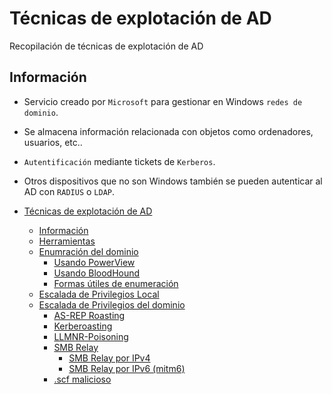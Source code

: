 # Técnicas de explotación de AD
Recopilación de técnicas de explotación de AD

## Información
- Servicio creado por `Microsoft` para gestionar en Windows `redes de dominio`.
- Se almacena información relacionada con objetos como ordenadores, usuarios, etc..
- `Autentificación` mediante tickets de `Kerberos`. 
- Otros dispositivos que no son Windows también se pueden autenticar al AD con `RADIUS` o `LDAP`.

- [Técnicas de explotación de AD](#Técnicas-de-Explotación-de-AD)
  - [Información](#Información)
  - [Herramientas](#Herramientas)
  - [Enumración del dominio](#Enumeración-del-dominio)
    - [Usando PowerView](#Usando-PowerView)
    - [Usando BloodHound](#Usando-BloodHound)
    - [Formas útiles de enumeración](/Apuntes-AD/Enumeración)
  - [Escalada de Privilegios Local](#Escalada-de-Privilegios-Local)
  - [Escalada de Privilegios del dominio](/Apuntes-AD/Domain-privesc/#Escalada-de-Privilegios-del-dominio)
    - [AS-REP Roasting](/Apuntes-AD/Domain-privesc/AS-REP-Roasting)
    - [Kerberoasting](/Apuntes-AD/Domain-privesc/Kerberoasting)
    - [LLMNR-Poisoning](/Apuntes-AD/Domain-privesc/LLMNR-Poisoning)
    - [SMB Relay](/Apuntes-AD/Domain-privesc/SMB-Relay)
       - [SMB Relay por IPv4](/Apuntes-AD/Domain-privesc/SMB-Relay/#Efectuar-un-SMB-Relay-por-IPv4)
       - [SMB Relay por IPv6 (mitm6)](/Apuntes-AD/Domain-privesc/SMB-Relay/#Ejecutar-comandos-mediante-un-SMB-Relay-por-IPv6)
    - [.scf malicioso](/Apuntes-AD/Domain-privesc/scf-malicioso)
